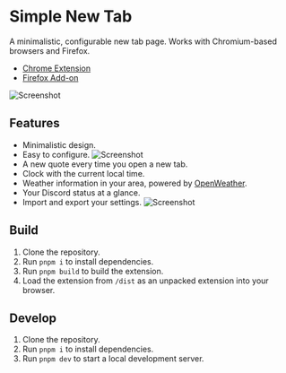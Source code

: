 # Simple New Tab

A minimalistic, configurable new tab page. Works with Chromium-based browsers and Firefox.

-   [Chrome Extension](https://chrome.google.com/webstore/detail/simple-new-tab/knjgndjhindbbphlfnaagilhcjciehaf)
-   [Firefox Add-on](https://addons.mozilla.org/en-US/firefox/addon/minimalistic-new-tab/)

![Screenshot](https://cdn.dan.onl/22/09/04579--2022-09-30--01-26-33.png)

## Features

-   Minimalistic design.
-   Easy to configure.
    ![Screenshot](https://cdn.dan.onl/22/09/04580--2022-09-30--01-29-59.png)
-   A new quote every time you open a new tab.
-   Clock with the current local time.
-   Weather information in your area, powered by [OpenWeather](https://openweathermap.org/).
-   Your Discord status at a glance.
-   Import and export your settings.
    ![Screenshot](https://cdn.dan.onl/22/09/04581--2022-09-30--01-33-03.png)

## Build

1.  Clone the repository.
2.  Run `pnpm i` to install dependencies.
3.  Run `pnpm build` to build the extension.
4.  Load the extension from `/dist` as an unpacked extension into your browser.

## Develop

1.  Clone the repository.
2.  Run `pnpm i` to install dependencies.
3.  Run `pnpm dev` to start a local development server.
